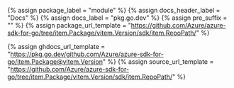 {% assign package_label = "module" %}
{% assign docs_header_label = "Docs" %}
{% assign docs_label = "pkg.go.dev" %}
{% assign pre_suffix = "" %}
{% assign package_url_template = "https://github.com/Azure/azure-sdk-for-go/tree/item.Package/vitem.Version/sdk/item.RepoPath/" %}
<!--{% assign msdocs_url_template = "https://docs.microsoft.com/go/api/overview/azure/item.TrimmedPackage-readme" %}-->
{% assign ghdocs_url_template = "https://pkg.go.dev/github.com/Azure/azure-sdk-for-go/item.Package@vitem.Version" %}
{% assign source_url_template = "https://github.com/Azure/azure-sdk-for-go/tree/item.Package/vitem.Version/sdk/item.RepoPath/" %}